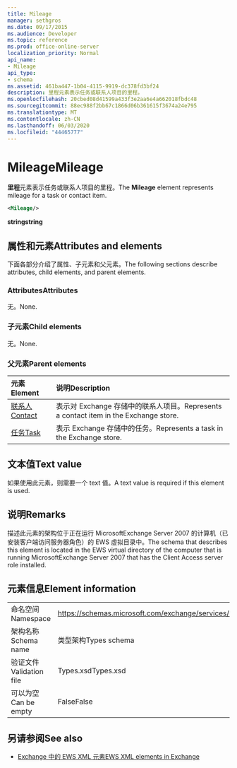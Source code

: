 ```yaml
---
title: Mileage
manager: sethgros
ms.date: 09/17/2015
ms.audience: Developer
ms.topic: reference
ms.prod: office-online-server
localization_priority: Normal
api_name:
- Mileage
api_type:
- schema
ms.assetid: 461ba447-1b04-4115-9919-dc378fd3bf24
description: 里程元素表示任务或联系人项目的里程。
ms.openlocfilehash: 20cbed08d41599a433f3e2aa6e4a662018fbdc48
ms.sourcegitcommit: 88ec988f2bb67c1866d06b361615f3674a24e795
ms.translationtype: MT
ms.contentlocale: zh-CN
ms.lasthandoff: 06/03/2020
ms.locfileid: "44465777"
---
```

# <a name="mileage"></a><span data-ttu-id="596a9-103">Mileage</span><span class="sxs-lookup"><span data-stu-id="596a9-103">Mileage</span></span>

<span data-ttu-id="596a9-104">**里程**元素表示任务或联系人项目的里程。</span><span class="sxs-lookup"><span data-stu-id="596a9-104">The **Mileage** element represents mileage for a task or contact item.</span></span> 
  
```xml
<Mileage/>
```

 <span data-ttu-id="596a9-105">**string**</span><span class="sxs-lookup"><span data-stu-id="596a9-105">**string**</span></span>
## <a name="attributes-and-elements"></a><span data-ttu-id="596a9-106">属性和元素</span><span class="sxs-lookup"><span data-stu-id="596a9-106">Attributes and elements</span></span>

<span data-ttu-id="596a9-107">下面各部分介绍了属性、子元素和父元素。</span><span class="sxs-lookup"><span data-stu-id="596a9-107">The following sections describe attributes, child elements, and parent elements.</span></span>
  
### <a name="attributes"></a><span data-ttu-id="596a9-108">Attributes</span><span class="sxs-lookup"><span data-stu-id="596a9-108">Attributes</span></span>

<span data-ttu-id="596a9-109">无。</span><span class="sxs-lookup"><span data-stu-id="596a9-109">None.</span></span>
  
### <a name="child-elements"></a><span data-ttu-id="596a9-110">子元素</span><span class="sxs-lookup"><span data-stu-id="596a9-110">Child elements</span></span>

<span data-ttu-id="596a9-111">无。</span><span class="sxs-lookup"><span data-stu-id="596a9-111">None.</span></span>
  
### <a name="parent-elements"></a><span data-ttu-id="596a9-112">父元素</span><span class="sxs-lookup"><span data-stu-id="596a9-112">Parent elements</span></span>

|<span data-ttu-id="596a9-113">**元素**</span><span class="sxs-lookup"><span data-stu-id="596a9-113">**Element**</span></span>|<span data-ttu-id="596a9-114">**说明**</span><span class="sxs-lookup"><span data-stu-id="596a9-114">**Description**</span></span>|
|:-----|:-----|
|[<span data-ttu-id="596a9-115">联系人</span><span class="sxs-lookup"><span data-stu-id="596a9-115">Contact</span></span>](contact.md) <br/> |<span data-ttu-id="596a9-116">表示对 Exchange 存储中的联系人项目。</span><span class="sxs-lookup"><span data-stu-id="596a9-116">Represents a contact item in the Exchange store.</span></span>  <br/> |
|[<span data-ttu-id="596a9-117">任务</span><span class="sxs-lookup"><span data-stu-id="596a9-117">Task</span></span>](task.md) <br/> |<span data-ttu-id="596a9-118">表示 Exchange 存储中的任务。</span><span class="sxs-lookup"><span data-stu-id="596a9-118">Represents a task in the Exchange store.</span></span>  <br/> |
   
## <a name="text-value"></a><span data-ttu-id="596a9-119">文本值</span><span class="sxs-lookup"><span data-stu-id="596a9-119">Text value</span></span>

<span data-ttu-id="596a9-120">如果使用此元素，则需要一个 text 值。</span><span class="sxs-lookup"><span data-stu-id="596a9-120">A text value is required if this element is used.</span></span>
  
## <a name="remarks"></a><span data-ttu-id="596a9-121">说明</span><span class="sxs-lookup"><span data-stu-id="596a9-121">Remarks</span></span>

<span data-ttu-id="596a9-122">描述此元素的架构位于正在运行 MicrosoftExchange Server 2007 的计算机（已安装客户端访问服务器角色）的 EWS 虚拟目录中。</span><span class="sxs-lookup"><span data-stu-id="596a9-122">The schema that describes this element is located in the EWS virtual directory of the computer that is running MicrosoftExchange Server 2007 that has the Client Access server role installed.</span></span>
  
## <a name="element-information"></a><span data-ttu-id="596a9-123">元素信息</span><span class="sxs-lookup"><span data-stu-id="596a9-123">Element information</span></span>

|||
|:-----|:-----|
|<span data-ttu-id="596a9-124">命名空间</span><span class="sxs-lookup"><span data-stu-id="596a9-124">Namespace</span></span>  <br/> |https://schemas.microsoft.com/exchange/services/2006/types  <br/> |
|<span data-ttu-id="596a9-125">架构名称</span><span class="sxs-lookup"><span data-stu-id="596a9-125">Schema name</span></span>  <br/> |<span data-ttu-id="596a9-126">类型架构</span><span class="sxs-lookup"><span data-stu-id="596a9-126">Types schema</span></span>  <br/> |
|<span data-ttu-id="596a9-127">验证文件</span><span class="sxs-lookup"><span data-stu-id="596a9-127">Validation file</span></span>  <br/> |<span data-ttu-id="596a9-128">Types.xsd</span><span class="sxs-lookup"><span data-stu-id="596a9-128">Types.xsd</span></span>  <br/> |
|<span data-ttu-id="596a9-129">可以为空</span><span class="sxs-lookup"><span data-stu-id="596a9-129">Can be empty</span></span>  <br/> |<span data-ttu-id="596a9-130">False</span><span class="sxs-lookup"><span data-stu-id="596a9-130">False</span></span>  <br/> |
   
## <a name="see-also"></a><span data-ttu-id="596a9-131">另请参阅</span><span class="sxs-lookup"><span data-stu-id="596a9-131">See also</span></span>



- [<span data-ttu-id="596a9-132">Exchange 中的 EWS XML 元素</span><span class="sxs-lookup"><span data-stu-id="596a9-132">EWS XML elements in Exchange</span></span>](ews-xml-elements-in-exchange.md)

